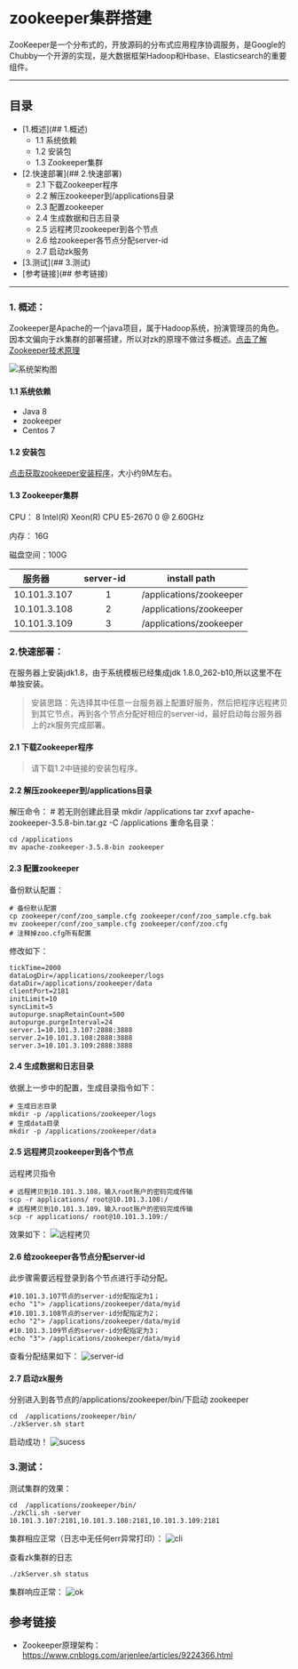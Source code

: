 # zookeeper集群搭建
ZooKeeper是一个分布式的，开放源码的分布式应用程序协调服务，是Google的Chubby一个开源的实现，是大数据框架Hadoop和Hbase、Elasticsearch的重要组件。

----------
## 目录
* [1.概述](## 1.概述)
	* 1.1 系统依赖
    * 1.2 安装包
    * 1.3 Zookeeper集群
* [2.快速部署](## 2.快速部署)
    * 2.1 下载Zookeeper程序
    * 2.2 解压zookeeper到/applications目录
    * 2.3 配置zookeeper
    * 2.4 生成数据和日志目录
    * 2.5 远程拷贝zookeeper到各个节点
    * 2.6 给zookeeper各节点分配server-id
    * 2.7 启动zk服务
* [3.测试](## 3.测试)
* [参考链接](## 参考链接) 

----------

### 1. 概述：
Zookeeper是Apache的一个java项目，属于Hadoop系统，扮演管理员的角色。因本文偏向于zk集群的部署搭建，所以对zk的原理不做过多概述。[点击了解Zookeeper技术原理](https://www.cnblogs.com/arjenlee/articles/9224366.html)

![系统架构图](./pictures/zkjg.png)

#### 1.1 系统依赖
- Java 8
- zookeeper
- Centos 7

#### 1.2 安装包
[点击获取zookeeper安装程序](./install/apache-zookeeper-3.5.8-bin.tar.gz)，大小约9M左右。

#### 1.3 Zookeeper集群
CPU： 8  Intel(R) Xeon(R) CPU E5-2670 0 @ 2.60GHz

内存： 16G

磁盘空间：100G

| 服务器         | server-id      |install path    |
| ------------- |:-------------:|:-------------:|
| 10.101.3.107  |  1             |/applications/zookeeper |
| 10.101.3.108  |  2             |/applications/zookeeper |
| 10.101.3.109  |  3             |/applications/zookeeper |


### 2.快速部署：
在服务器上安装jdk1.8，由于系统模板已经集成jdk 1.8.0_262-b10,所以这里不在单独安装。
> 安装思路：先选择其中任意一台服务器上配置好服务，然后把程序远程拷贝到其它节点，再到各个节点分配好相应的server-id，最好启动每台服务器上的zk服务完成部署。

#### 2.1 下载Zookeeper程序
> 请下载1.2中链接的安装包程序。

#### 2.2 解压zookeeper到/applications目录
解压命令：
	# 若无则创建此目录
	mkdir /applications
	tar zxvf  apache-zookeeper-3.5.8-bin.tar.gz -C /applications
重命名目录：

	cd /applications
	mv apache-zookeeper-3.5.8-bin zookeeper

#### 2.3 配置zookeeper
备份默认配置：

	# 备份默认配置
	cp zookeeper/conf/zoo_sample.cfg zookeeper/conf/zoo_sample.cfg.bak
	mv zookeeper/conf/zoo_sample.cfg zookeeper/conf/zoo.cfg
	# 注释掉zoo.cfg所有配置

修改如下：

    tickTime=2000
	dataLogDir=/applications/zookeeper/logs
	dataDir=/applications/zookeeper/data
	clientPort=2181
	initLimit=10
	syncLimit=5
	autopurge.snapRetainCount=500
	autopurge.purgeInterval=24
	server.1=10.101.3.107:2888:3888
	server.2=10.101.3.108:2888:3888
	server.3=10.101.3.109:2888:3888

#### 2.4 生成数据和日志目录
依据上一步中的配置，生成目录指令如下：

	# 生成日志目录
	mkdir -p /applications/zookeeper/logs
	# 生成data目录
	mkdir -p /applications/zookeeper/data

#### 2.5 远程拷贝zookeeper到各个节点
远程拷贝指令

	# 远程拷贝到10.101.3.108，输入root账户的密码完成传输
	scp -r applications/ root@10.101.3.108:/
	# 远程拷贝到10.101.3.109，输入root账户的密码完成传输
	scp -r applications/ root@10.101.3.109:/

效果如下：
![远程拷贝](./pictures/yckb.png)

#### 2.6 给zookeeper各节点分配server-id
此步骤需要远程登录到各个节点进行手动分配。

	#10.101.3.107节点的server-id分配指定为1；
	echo "1"> /applications/zookeeper/data/myid
	#10.101.3.108节点的server-id分配指定为2； 
	echo "2"> /applications/zookeeper/data/myid
	#10.101.3.109节点的server-id分配指定为3；
	echo "3"> /applications/zookeeper/data/myid
查看分配结果如下：
![server-id](./pictures/server-id.png)

#### 2.7 启动zk服务
分别进入到各节点的/applications/zookeeper/bin/下启动 zookeeper

	cd  /applications/zookeeper/bin/
	./zkServer.sh start

启动成功！
![sucess](./pictures/sucess.png)

### 3.测试：
测试集群的效果：

	cd  /applications/zookeeper/bin/
	./zkCli.sh -server 10.101.3.107:2181,10.101.3.108:2181,10.101.3.109:2181

集群相应正常（日志中无任何err异常打印）：
![cli](./pictures/cli.png)

查看zk集群的日志
	
	./zkServer.sh status

集群响应正常：
![ok](./pictures/ok.png)

## 参考链接
- Zookeeper原理架构：https://www.cnblogs.com/arjenlee/articles/9224366.html
